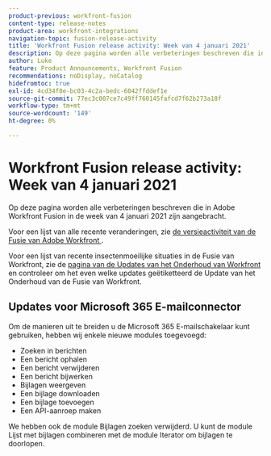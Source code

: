 ```yaml
---
product-previous: workfront-fusion
content-type: release-notes
product-area: workfront-integrations
navigation-topic: fusion-release-activity
title: 'Workfront Fusion release activity: Week van 4 januari 2021'
description: Op deze pagina worden alle verbeteringen beschreven die in Adobe Workfront Fusion in de week van 4 januari 2021 zijn aangebracht.
author: Luke
feature: Product Announcements, Workfront Fusion
recommendations: noDisplay, noCatalog
hidefromtoc: true
exl-id: 4cd34f0e-bc03-4c2a-bedc-6042ffddef1e
source-git-commit: 77ec3c007ce7c49ff760145fafcd7f62b273a18f
workflow-type: tm+mt
source-wordcount: '149'
ht-degree: 0%

---
```


# Workfront Fusion release activity: Week van 4 januari 2021

Op deze pagina worden alle verbeteringen beschreven die in Adobe Workfront Fusion in de week van 4 januari 2021 zijn aangebracht.

Voor een lijst van alle recente veranderingen, zie [ de versieactiviteit van de Fusie van Adobe Workfront ](/help/workfront-fusion/fusion-product-releases/fusion-release-activity.md).

Voor een lijst van recente insectenmoeilijke situaties in de Fusie van Workfront, zie de [ pagina van de Updates van het Onderhoud van Workfront ](https://experienceleague.adobe.com/docs/workfront-known-issues/releases/current-updates.html?lang=nl-NL) en controleer om het even welke updates geëtiketteerd de Update van het Onderhoud van de Fusie van Workfront.

## Updates voor Microsoft 365 E-mailconnector

Om de manieren uit te breiden u de Microsoft 365 E-mailschakelaar kunt gebruiken, hebben wij enkele nieuwe modules toegevoegd:

* Zoeken in berichten
* Een bericht ophalen
* Een bericht verwijderen
* Een bericht bijwerken
* Bijlagen weergeven
* Een bijlage downloaden
* Een bijlage toevoegen
* Een API-aanroep maken

We hebben ook de module Bijlagen zoeken verwijderd. U kunt de module Lijst met bijlagen combineren met de module Iterator om bijlagen te doorlopen.
